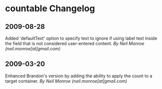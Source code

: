 # countable Changelog

## 2009-08-28
Added 'defaultText' option to specify text to ignore if using label text inside the field that is not considered user-entered content. *By Neil Monroe (neil.monroe[at]gmail.com)*

## 2009-03-20
Enhanced Brandon's version by adding the ability to apply the count to a target container. *By Neil Monroe (neil.monroe[at]gmail.com)*
